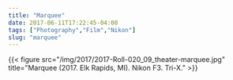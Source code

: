 ```yaml
---
title: "Marquee"
date: 2017-06-11T17:22:45-04:00
tags: ["Photography","Film","Nikon"]
slug: "marquee"
---
```


{{< figure src="/img/2017/2017-Roll-020_09_theater-marquee.jpg" title="Marquee (2017. Elk Rapids, MI). Nikon F3. Tri-X." >}}
